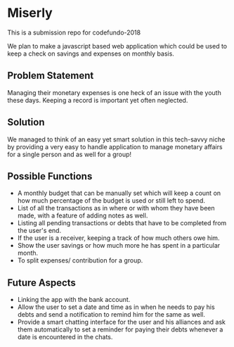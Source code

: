 # Miserly
This is a submission repo for codefundo-2018

We plan to make a javascript based web application which could be used to keep a check on savings and expenses on monthly basis.
## Problem Statement
Managing their monetary expenses is one heck of an issue with the youth these days. Keeping a record is important yet often neglected.
## Solution
We managed to think of an easy yet smart solution in this tech-savvy niche by providing a very easy to handle application to manage monetary affairs for a single person and as well for a group!
## Possible Functions
* A monthly budget that can be manually set which will keep a count on how much percentage of the budget is used or still left to spend.
* List of all the transactions as in where or with whom they have been made, with a feature of adding notes as well.
* Listing all pending transactions or debts that have to be completed from the user's end.
* If the user is a receiver, keeping a track of how much others owe him.
* Show the user savings or how much more he has spent in a particular month.
* To split expenses/ contribution for a group.
## Future Aspects
* Linking the app with the bank account.
* Allow the user to set a date and time as in when he needs to pay his debts and send a notification to remind him for the same as well.
* Provide a smart chatting interface for the user and his alliances and ask them automatically to set a reminder for paying their debts       whenever a date is encountered in the chats.
